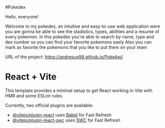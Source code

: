 #Pokedex

Hello, everyone!

Welcome to my pokedex, an intuitive and easy-to-use web application were you are gonna be able to see the stadistics, types, abilities and a resume of every pokemon.
In this pokedex you're able to search by name, type and dex number so you can find your favorite pokemons easly
Also you can mark as favorite the pokemons that you like to put them on your team

URL of the project: https://andresug98.github.io/PokeApi/

# React + Vite

This template provides a minimal setup to get React working in Vite with HMR and some ESLint rules.

Currently, two official plugins are available:

- [@vitejs/plugin-react](https://github.com/vitejs/vite-plugin-react/blob/main/packages/plugin-react/README.md) uses [Babel](https://babeljs.io/) for Fast Refresh
- [@vitejs/plugin-react-swc](https://github.com/vitejs/vite-plugin-react-swc) uses [SWC](https://swc.rs/) for Fast Refresh
